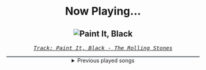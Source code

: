 <div align="center"> 
<h1>Now Playing...</h1>

![Paint It, Black](https://i.scdn.co/image/ab67616d00001e02bad7062c3fd2f2d037989694)
--
_<samp><a href="https://open.spotify.com/track/63T7DJ1AFDD6Bn8VzG6JE8">Track: Paint It, Black - The Rolling Stones</a></samp>_

<div style="border: 1px #4B5054 solid"></div>
<details>
  <summary>
    Previous played songs
  </summary>
  <table>
    <thead>
      <tr>
        <th>
          Artist
        </th>
        <th>
          Song
        </th>
        <th>
          Link
        </th>
      </tr>
    </thead>
    <tbody>
      <tr><td>The Rolling Stones</td><td>Paint It, Black</td><td><a href="https://open.spotify.com/track/63T7DJ1AFDD6Bn8VzG6JE8">https://open.spotify.com/track/63T7DJ1AFDD6Bn8VzG6JE8</a></td></tr><tr><td>Guns N' Roses</td><td>Paradise City</td><td><a href="https://open.spotify.com/track/6eN1f9KNmiWEhpE2RhQqB5">https://open.spotify.com/track/6eN1f9KNmiWEhpE2RhQqB5</a></td></tr><tr><td>Powerman 5000</td><td>When Worlds Collide</td><td><a href="https://open.spotify.com/track/6aF5JtQSrh7wNrkDE9B0My">https://open.spotify.com/track/6aF5JtQSrh7wNrkDE9B0My</a></td></tr><tr><td>Rob Zombie</td><td>Superbeast</td><td><a href="https://open.spotify.com/track/4eNnMvUrSu2TRpySjVC0Pv">https://open.spotify.com/track/4eNnMvUrSu2TRpySjVC0Pv</a></td></tr><tr><td>Rage Against The Machine</td><td>Guerrilla Radio</td><td><a href="https://open.spotify.com/track/1wsRitfRRtWyEapl0q22o8">https://open.spotify.com/track/1wsRitfRRtWyEapl0q22o8</a></td></tr><tr><td>Jet</td><td>Are You Gonna Be My Girl</td><td><a href="https://open.spotify.com/track/72zZfHPYx43shcP3eKkYi5">https://open.spotify.com/track/72zZfHPYx43shcP3eKkYi5</a></td></tr><tr><td>Bill Conti</td><td>Gonna Fly Now - Theme From "Rocky"</td><td><a href="https://open.spotify.com/track/7iXYRR70wewzVYzWScm99j">https://open.spotify.com/track/7iXYRR70wewzVYzWScm99j</a></td></tr><tr><td>Huey Lewis & The News</td><td>The Power Of Love</td><td><a href="https://open.spotify.com/track/2olVm1lHicpveMAo4AUDRB">https://open.spotify.com/track/2olVm1lHicpveMAo4AUDRB</a></td></tr><tr><td>Nelly</td><td>Heart Of A Champion</td><td><a href="https://open.spotify.com/track/5IsIwEZYogIGgyutqCLwK7">https://open.spotify.com/track/5IsIwEZYogIGgyutqCLwK7</a></td></tr><tr><td>Spiderbait</td><td>Black Betty - Single Edit</td><td><a href="https://open.spotify.com/track/7uSsHbBFFAnkRQR1rDwP3L">https://open.spotify.com/track/7uSsHbBFFAnkRQR1rDwP3L</a></td></tr><tr><td>Ludacris</td><td>Finish</td><td><a href="https://open.spotify.com/track/75QR7qN7XFU6EYosOKqbbe">https://open.spotify.com/track/75QR7qN7XFU6EYosOKqbbe</a></td></tr><tr><td>Ludacris</td><td>Start</td><td><a href="https://open.spotify.com/track/15zVegPSwkZb5K5TrpegaN">https://open.spotify.com/track/15zVegPSwkZb5K5TrpegaN</a></td></tr><tr><td>Black Eyed Peas</td><td>Pump It</td><td><a href="https://open.spotify.com/track/2ygMBIctKIAfbEBcT9065L">https://open.spotify.com/track/2ygMBIctKIAfbEBcT9065L</a></td></tr><tr><td>Teriyaki Boyz</td><td>Tokyo Drift (Fast & Furious) - From "The Fast And The Furious: Tokyo Drift" Soundtrack</td><td><a href="https://open.spotify.com/track/0upFohXrGxIIAjyaJmCkMU">https://open.spotify.com/track/0upFohXrGxIIAjyaJmCkMU</a></td></tr><tr><td>Grits</td><td>Ooh Ahh (My Life Be Like) [feat. Tobymac]</td><td><a href="https://open.spotify.com/track/1KBN9lYx9QkfUJC3NSXlhQ">https://open.spotify.com/track/1KBN9lYx9QkfUJC3NSXlhQ</a></td></tr><tr><td>Chamillionaire</td><td>Ridin'</td><td><a href="https://open.spotify.com/track/3kZoay4ANo86ehb6s4RwS9">https://open.spotify.com/track/3kZoay4ANo86ehb6s4RwS9</a></td></tr><tr><td>Kid Ink</td><td>Ride Out</td><td><a href="https://open.spotify.com/track/5geGLxg6YpZjE3ZQg7PQi2">https://open.spotify.com/track/5geGLxg6YpZjE3ZQg7PQi2</a></td></tr><tr><td>Wiz Khalifa</td><td>Go Hard or Go Home</td><td><a href="https://open.spotify.com/track/4IXiFMhtXEbSEG8UoAeTwD">https://open.spotify.com/track/4IXiFMhtXEbSEG8UoAeTwD</a></td></tr><tr><td>2 Chainz</td><td>We Own It (Fast & Furious)</td><td><a href="https://open.spotify.com/track/2OQJKTtrH482waGFmOfJni">https://open.spotify.com/track/2OQJKTtrH482waGFmOfJni</a></td></tr><tr><td>Brian Tyler</td><td>Mustang Nismo</td><td><a href="https://open.spotify.com/track/1KFg8BWCMwBRmDbEUdorty">https://open.spotify.com/track/1KFg8BWCMwBRmDbEUdorty</a></td></tr>
    </tbody>
  </table>
</details>

</div>
